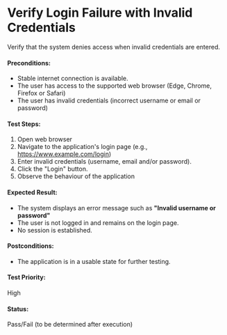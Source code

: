 # Verify Login Failure with Invalid Credentials
Verify that the system denies access when invalid credentials are entered.

#### **Preconditions:**  
- Stable internet connection is available.
- The user has access to the supported web browser (Edge, Chrome, Firefox or Safari)
- The user has invalid credentials (incorrect username or email or password)

#### **Test Steps:**  
1. Open web browser
2. Navigate to the application's login page (e.g., https://www.example.com/login)
3. Enter invalid credentials (username, email and/or password).
4. Click the "Login" button.
5. Observe the behaviour of the application

#### **Expected Result:**  
- The system displays an error message such as **"Invalid username or password"**
- The user is not logged in and remains on the login page.
- No session is established. 

#### **Postconditions:**  
- The application is in a usable state for further testing.

#### **Test Priority:**  
High

#### **Status:**  
Pass/Fail (to be determined after execution)  
